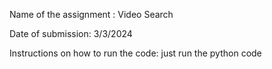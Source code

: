 Name of the assignment : Video Search

Date of submission: 3/3/2024

Instructions on how to run the code: just run the python code 
